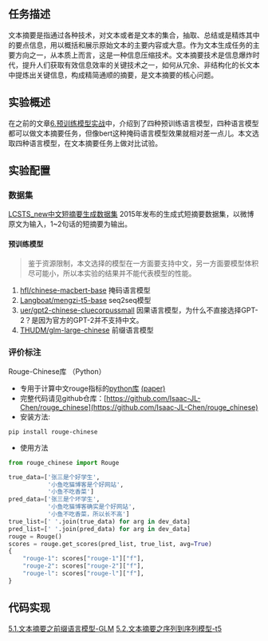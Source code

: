 ## 任务描述
文本摘要是指通过各种技术，对文本或者是文本的集合，抽取、总结或是精炼其中的要点信息，用以概括和展示原始文本的主要内容或大意。作为文本生成任务的主要方向之一，从本质上而言，这是一种信息压缩技术。文本摘要技术是信息爆炸时代，提升人们获取有效信息效率的关键技术之一，如何从冗余、非结构化的长文本中提炼出关键信息，构成精简通顺的摘要，是文本摘要的核心问题。
## 实验概述
在之前的文章[6.预训练模型实战](6.预训练模型实战.md)中，介绍到了四种预训练语言模型，四种语言模型都可以做文本摘要任务，但像bert这种掩码语言模型效果就相对差一点儿。本文选取四种语言模型，在文本摘要任务上做对比试验。
## 实验配置
### 数据集
[LCSTS_new中文短摘要生成数据集](https://www.luge.ai/#/luge/dataDetail?id=10)
2015年发布的生成式短摘要数据集，以微博原文为输入，1~2句话的短摘要为输出。
#### 预训练模型
> 鉴于资源限制，本文选择的模型在一方面要支持中文，另一方面要模型体积尽可能小，所以本实验的结果并不能代表模型的性能。
1. [hfl/chinese-macbert-base](https://huggingface.co/hfl/chinese-macbert-base)
	掩码语言模型
2. [Langboat/mengzi-t5-base](https://huggingface.co/Langboat/mengzi-t5-base)
	seq2seq模型
3. [uer/gpt2-chinese-cluecorpussmall](https://huggingface.co/uer/gpt2-chinese-cluecorpussmall/tree/main)
	因果语言模型，为什么不直接选择GPT-2？是因为官方的GPT-2并不支持中文。
4. [THUDM/glm-large-chinese](https://huggingface.co/THUDM/glm-large-chinese)
	前缀语言模型
### 评价标注
Rouge-Chinese库 （Python）
- 专用于计算中文rouge指标的[python库](https://so.csdn.net/so/search?q=python%E5%BA%93&spm=1001.2101.3001.7020) [(paper)](http://www.aclweb.org/anthology/W04-1013)
- 完整代码请见github仓库：[https://github.com/Isaac-JL-Chen/rouge_chinese](https://github.com/Isaac-JL-Chen/rouge_chinese)
- 安装方法:
```shell
pip install rouge-chinese
```
- 使用方法
```python
from rouge_chinese import Rouge

true_data=['张三是个好学生',
		   '小鱼吃猫博客是个好网站',
		   '小鱼不吃香菜']
pred_data=['张三是个坏学生',
		   '小鱼吃猫博客确实是个好网站',
		   '小鱼不吃香菜，所以长不高']
true_list=[' '.join(true_data) for arg in dev_data]
pred_list=[' '.join(pred_data) for arg in dev_data]
rouge = Rouge()
scores = rouge.get_scores(pred_list, true_list, avg=True)
{
    "rouge-1": scores["rouge-1"]["f"],
    "rouge-2": scores["rouge-2"]["f"],
    "rouge-l": scores["rouge-l"]["f"],
}
```
## 代码实现
[5.1.文本摘要之前缀语言模型-GLM](5.1.文本摘要之前缀语言模型-GLM.md)
[5.2.文本摘要之序列到序列模型-t5](5.2.文本摘要之序列到序列模型-t5.md)



